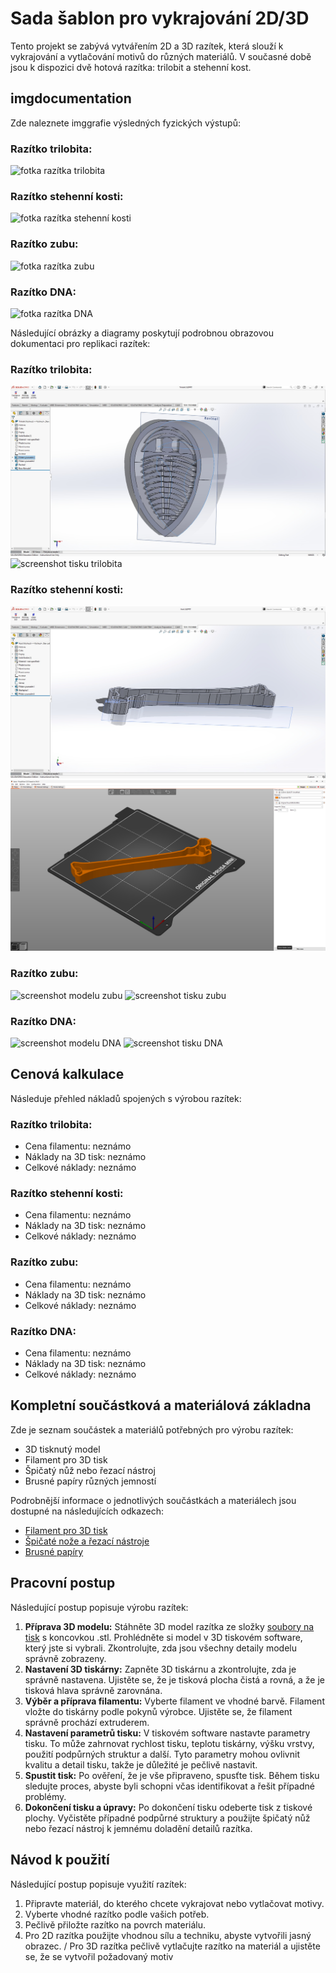 # Sada šablon pro vykrajování 2D/3D
Tento projekt se zabývá vytvářením 2D a 3D razítek, která slouží k vykrajování a vytlačování motivů do různých materiálů. V současné době jsou k dispozici dvě hotová razítka: trilobit a stehenní kost.

## imgdocumentation
Zde naleznete imggrafie výsledných fyzických výstupů:

### Razítko trilobita:
![fotka razítka trilobita](URL)

### Razítko stehenní kosti:
![fotka razítka stehenní kosti](URL)

### Razítko zubu:
![fotka razítka zubu](URL)

### Razítko DNA:
![fotka razítka DNA](URL)

Následující obrázky a diagramy poskytují podrobnou obrazovou dokumentaci pro replikaci razítek:

### Razítko trilobita:
![screenshot modelu trilobita](https://github.com/pslib-cz/2022-p2a-mme-pppp-PeterHonzejk/blob/main/documentation/img/trilobit_model.jpg)
![screenshot tisku trilobita](https://github.com/pslib-cz/2022-p2a-mme-pppp-PeterHonzejk/blob/main/documentation/img/trilobit_print.jpg)

###  Razítko stehenní kosti:
![screenshot modelu stehenní kosti](https://github.com/pslib-cz/2022-p2a-mme-pppp-PeterHonzejk/blob/main/documentation/img/bone_model.jpg)
![screenshot tisku stehenní kosti](https://github.com/pslib-cz/2022-p2a-mme-pppp-PeterHonzejk/blob/main/documentation/img/bone_print.jpg)

### Razítko zubu:
![screenshot modelu zubu](https://github.com/pslib-cz/2022-p2a-mme-pppp-PeterHonzejk/blob/main/documentation/img/tooth_model.jpg)
![screenshot tisku zubu](https://github.com/pslib-cz/2022-p2a-mme-pppp-PeterHonzejk/blob/main/documentation/img/tooth_print.jpg)

### Razítko DNA:
![screenshot modelu DNA](https://github.com/pslib-cz/2022-p2a-mme-pppp-PeterHonzejk/blob/main/documentation/img/dna_model.jpg)
![screenshot tisku DNA](https://github.com/pslib-cz/2022-p2a-mme-pppp-PeterHonzejk/blob/main/documentation/img/dna_print.jpg)

## Cenová kalkulace
Následuje přehled nákladů spojených s výrobou razítek:

### Razítko trilobita:
- Cena filamentu: neznámo
- Náklady na 3D tisk: neznámo
- Celkové náklady: neznámo

###  Razítko stehenní kosti:
- Cena filamentu: neznámo
- Náklady na 3D tisk: neznámo
- Celkové náklady: neznámo

### Razítko zubu:
- Cena filamentu: neznámo
- Náklady na 3D tisk: neznámo
- Celkové náklady: neznámo

### Razítko DNA:
- Cena filamentu: neznámo
- Náklady na 3D tisk: neznámo
- Celkové náklady: neznámo

## Kompletní součástková a materiálová základna
Zde je seznam součástek a materiálů potřebných pro výrobu razítek:

- 3D tisknutý model
- Filament pro 3D tisk
- Špičatý nůž nebo řezací nástroj
- Brusné papíry různých jemností

Podrobnější informace o jednotlivých součástkách a materiálech jsou dostupné na následujících odkazech:
- [Filament pro 3D tisk](url-to-filament)
- [Špičaté nože a řezací nástroje](url-to-cutting-tools)
- [Brusné papíry](url-to-sandpaper)

## Pracovní postup
Následující postup popisuje výrobu razítek:

1. **Příprava 3D modelu:** Stáhněte 3D model razítka ze složky [soubory na tisk](https://github.com/pslib-cz/2022-p2a-mme-pppp-PeterHonzejk/tree/main/sobory%20na%20tisk) s koncovkou .stl. Prohlédněte si model v 3D tiskovém software, který jste si vybrali. Zkontrolujte, zda jsou všechny detaily modelu správně zobrazeny.
2. **Nastavení 3D tiskárny:** Zapněte 3D tiskárnu a zkontrolujte, zda je správně nastavena. Ujistěte se, že je tisková plocha čistá a rovná, a že je tisková hlava správně zarovnána.
3. **Výběr a příprava filamentu:** Vyberte filament ve vhodné barvě. Filament vložte do tiskárny podle pokynů výrobce. Ujistěte se, že filament správně prochází extruderem.
4. **Nastavení parametrů tisku:** V tiskovém software nastavte parametry tisku. To může zahrnovat rychlost tisku, teplotu tiskárny, výšku vrstvy, použití podpůrných struktur a další. Tyto parametry mohou ovlivnit kvalitu a detail tisku, takže je důležité je pečlivě nastavit.
5. **Spustit tisk:** Po ověření, že je vše připraveno, spusťte tisk. Během tisku sledujte proces, abyste byli schopni včas identifikovat a řešit případné problémy.
6. **Dokončení tisku a úpravy:** Po dokončení tisku odeberte tisk z tiskové plochy. Vyčistěte případné podpůrné struktury a použijte špičatý nůž nebo řezací nástroj k jemnému doladění detailů razítka.

## Návod k použití
Následující postup popisuje využití razítek:

1. Připravte materiál, do kterého chcete vykrajovat nebo vytlačovat motivy.
2. Vyberte vhodné razítko podle vašich potřeb.
3. Pečlivě přiložte razítko na povrch materiálu.
4. Pro 2D razítka použijte vhodnou sílu a techniku, abyste vytvořili jasný obrazec. / Pro 3D razítka pečlivě vytlačujte razítko na materiál a ujistěte se, že se vytvořil požadovaný motiv
